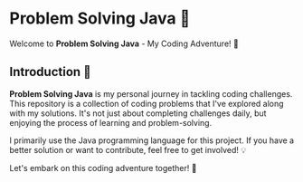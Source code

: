 # Problem Solving Java 🚀

Welcome to **Problem Solving Java** - My Coding Adventure! 🌟

## Introduction 📜
**Problem Solving Java** is my personal journey in tackling coding challenges. This repository is a collection of coding problems that I've explored along with my solutions. It's not just about completing challenges daily, but enjoying the process of learning and problem-solving.

I primarily use the Java programming language for this project. If you have a better solution or want to contribute, feel free to get involved! 💡

Let's embark on this coding adventure together! 🚀
